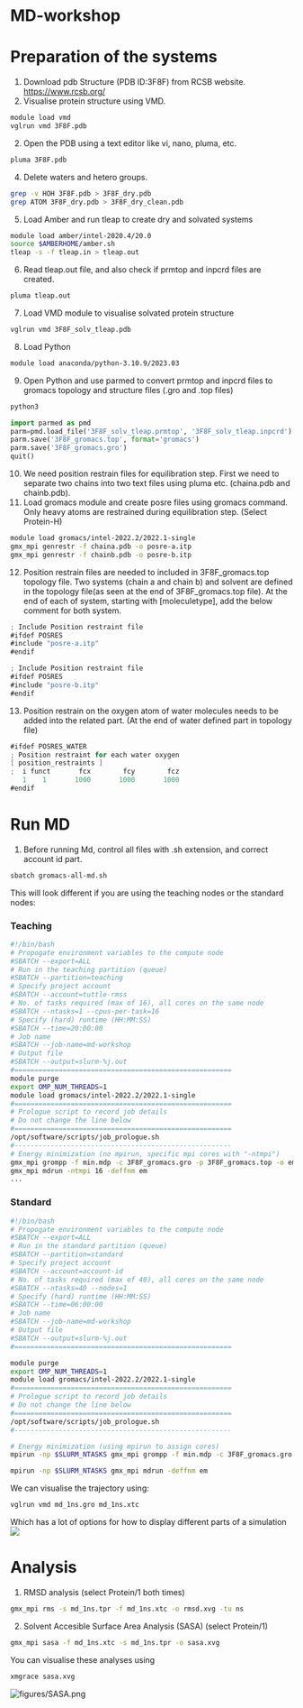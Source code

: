 # MD-workshop
# Preparation of the systems
1. Download pdb Structure (PDB ID:3F8F) from RCSB website. https://www.rcsb.org/ 
1. Visualise protein structure using VMD.
```bash
module load vmd
vglrun vmd 3F8F.pdb
```
2. Open the PDB using a text editor like vi, nano, pluma, etc.
```bash
pluma 3F8F.pdb
```
4. Delete waters and hetero groups.
```bash
grep -v HOH 3F8F.pdb > 3F8F_dry.pdb
grep ATOM 3F8F_dry.pdb > 3F8F_dry_clean.pdb
```
5. Load Amber and run tleap to create dry and solvated systems
```bash
module load amber/intel-2020.4/20.0
source $AMBERHOME/amber.sh
tleap -s -f tleap.in > tleap.out
```
6. Read tleap.out file, and also check if prmtop and inpcrd files are created.
```bash
pluma tleap.out
```
7. Load VMD module to visualise solvated protein structure
```bash
vglrun vmd 3F8F_solv_tleap.pdb
```
8. Load Python
```bash
module load anaconda/python-3.10.9/2023.03 
```
9. Open Python and use parmed to convert prmtop and inpcrd files to gromacs topology and structure files (.gro and .top files)
```bash
python3
```
```python
import parmed as pmd
parm=pmd.load_file('3F8F_solv_tleap.prmtop', '3F8F_solv_tleap.inpcrd')
parm.save('3F8F_gromacs.top', format='gromacs')
parm.save('3F8F_gromacs.gro')
quit()
```
10. We need position restrain files for equilibration step. First we need to separate two chains into two text files using pluma etc. (chaina.pdb and chainb.pdb). 
11. Load gromacs module and create posre files using gromacs command. Only heavy atoms are restrained during equilibration step. (Select Protein-H)
```bash
module load gromacs/intel-2022.2/2022.1-single
gmx_mpi genrestr -f chaina.pdb -o posre-a.itp
gmx_mpi genrestr -f chainb.pdb -o posre-b.itp
```
12. Position restrain files are needed to included in 3F8F_gromacs.top topology file. Two systems (chain a and chain b) and solvent are defined in the topology file(as seen at the end of 3F8F_gromacs.top file). At the end of each of system, starting with [moleculetype], add the below comment for both system.
```scala
; Include Position restraint file
#ifdef POSRES
#include "posre-a.itp"
#endif
```
```scala
; Include Position restraint file
#ifdef POSRES
#include "posre-b.itp"
#endif
```
13. Position restrain on the oxygen atom of water molecules needs to be added into the related part. (At the end of water defined part in topology file)
```scala
#ifdef POSRES_WATER
; Position restraint for each water oxygen
[ position_restraints ]
;  i funct       fcx        fcy        fcz
   1    1       1000       1000       1000
#endif
```
# Run MD
1. Before running Md, control all files with .sh extension, and correct account id part.
```bash
sbatch gromacs-all-md.sh
```
This will look different if you are using the teaching nodes or the standard nodes:
### Teaching

```bash
#!/bin/bash
# Propogate environment variables to the compute node
#SBATCH --export=ALL
# Run in the teaching partition (queue)
#SBATCH --partition=teaching
# Specify project account
#SBATCH --account=tuttle-rmss
# No. of tasks required (max of 16), all cores on the same node
#SBATCH --ntasks=1 --cpus-per-task=16
# Specify (hard) runtime (HH:MM:SS)
#SBATCH --time=20:00:00
# Job name
#SBATCH --job-name=md-workshop
# Output file
#SBATCH --output=slurm-%j.out
#======================================================
module purge
export OMP_NUM_THREADS=1
module load gromacs/intel-2022.2/2022.1-single
#======================================================
# Prologue script to record job details
# Do not change the line below
#======================================================
/opt/software/scripts/job_prologue.sh
#------------------------------------------------------
# Energy minimization (no mpirun, specific mpi cores with "-ntmpi")
gmx_mpi grompp -f min.mdp -c 3F8F_gromacs.gro -p 3F8F_gromacs.top -o em.tpr
gmx_mpi mdrun -ntmpi 16 -deffnm em
...
```

### Standard
```bash
#!/bin/bash
# Propogate environment variables to the compute node
#SBATCH --export=ALL
# Run in the standard partition (queue)
#SBATCH --partition=standard
# Specify project account
#SBATCH --account=account-id
# No. of tasks required (max of 40), all cores on the same node
#SBATCH --ntasks=40 --nodes=1
# Specify (hard) runtime (HH:MM:SS)
#SBATCH --time=06:00:00
# Job name
#SBATCH --job-name=md-workshop
# Output file
#SBATCH --output=slurm-%j.out
#======================================================

module purge
export OMP_NUM_THREADS=1
module load gromacs/intel-2022.2/2022.1-single
#======================================================
# Prologue script to record job details
# Do not change the line below
#======================================================
/opt/software/scripts/job_prologue.sh
#------------------------------------------------------

# Energy minimization (using mpirun to assign cores)
mpirun -np $SLURM_NTASKS gmx_mpi grompp -f min.mdp -c 3F8F_gromacs.gro -p 3F8F_gromacs.top -o em.tpr

mpirun -np $SLURM_NTASKS gmx_mpi mdrun -deffnm em
```

We can visualise the trajectory using:
```bash
vglrun vmd md_1ns.gro md_1ns.xtc
```

Which has a lot of options for how to display different parts of a simulation
![](figures/traj.png)


# Analysis
1. RMSD analysis (select Protein/1 both times)
```bash
gmx_mpi rms -s md_1ns.tpr -f md_1ns.xtc -o rmsd.xvg -tu ns
```
2. Solvent Accesible Surface Area Analysis (SASA) (select Protein/1)
```bash
gmx_mpi sasa -f md_1ns.xtc -s md_1ns.tpr -o sasa.xvg
```


You can visualise these analyses using 
```bash
xmgrace sasa.xvg
```

![figures/SASA.png](figures/SASA.png)
